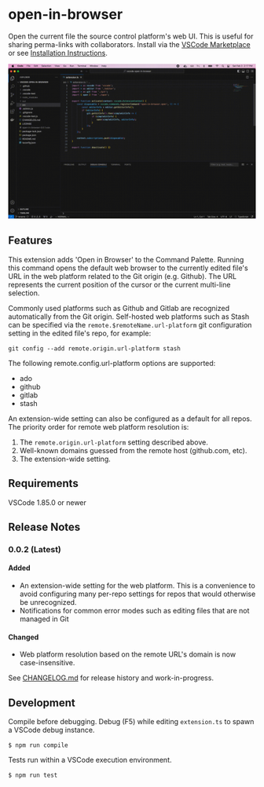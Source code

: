 # open-in-browser

Open the current file the source control platform's web UI. This is useful for sharing perma-links with collaborators. Install via the [VSCode Marketplace](https://marketplace.visualstudio.com/items?itemName=open-in-browser.git-open-in-browser) or see [Installation Instructions](https://code.visualstudio.com/api/working-with-extensions/publishing-extension#packaging-extensions).

![example](https://raw.githubusercontent.com/andrei-m/vscode-open-in-browser/main/docs/example.gif)

## Features

This extension adds 'Open in Browser' to the Command Palette. Running this command opens the default web browser to the currently edited file's URL in the web platform related to the Git origin (e.g. Github). The URL represents the current position of the cursor or the current multi-line selection.

Commonly used platforms such as Github and Gitlab are recognized automatically from the Git origin. Self-hosted web platforms such as Stash can be specified via the `remote.$remoteName.url-platform` git configuration setting in the edited file's repo, for example:

```
git config --add remote.origin.url-platform stash
```

The following remote.config.url-platform options are supported:

* ado
* github
* gitlab
* stash

An extension-wide setting can also be configured as a default for all repos. The priority order for remote web platform resolution is:

1. The `remote.origin.url-platform` setting described above.
2. Well-known domains guessed from the remote host (github.com, etc).
3. The extension-wide setting.

## Requirements

VSCode 1.85.0 or newer

## Release Notes

### 0.0.2 (Latest)

#### Added

- An extension-wide setting for the web platform. This is a convenience to avoid configuring many per-repo settings for repos that would otherwise be unrecognized.
- Notifications for common error modes such as editing files that are not managed in Git

#### Changed

- Web platform resolution based on the remote URL's domain is now case-insensitive.

See [CHANGELOG.md](CHANGELOG.md) for release history and work-in-progress.

## Development

Compile before debugging. Debug (F5) while editing `extension.ts` to spawn a VSCode debug instance.
```
$ npm run compile
```

Tests run within a VSCode execution environment.
```
$ npm run test
```

